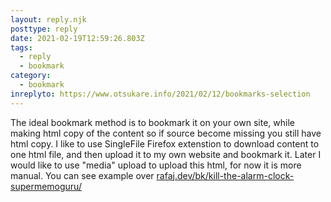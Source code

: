 ```yaml
---
layout: reply.njk
posttype: reply
date: 2021-02-19T12:59:26.803Z
tags:
  - reply
  - bookmark
category:
  - bookmark
inreplyto: https://www.otsukare.info/2021/02/12/bookmarks-selection
---
```

The ideal bookmark method is to bookmark it on your own site, while making html copy of the content so if source become missing you still have html copy. I like to use SingleFile Firefox extenstion to download content to one html file, and then upload it to my own website and bookmark it. Later I would like to use "media" upload to upload this html, for now it is more manual.  You can see example over <a href="https://rafaj.dev/bk/kill-the-alarm-clock-supermemoguru/">rafaj.dev/bk/kill-the-alarm-clock-supermemoguru/</a>

